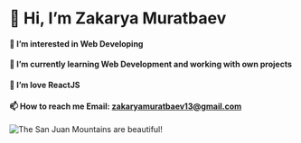 # 👋 Hi, I’m Zakarya Muratbaev
#### 👀 I’m interested in Web Developing
#### 🌱 I’m currently learning Web Development and working with own projects
#### 💞️ I’m love ReactJS
#### 📫 How to reach me Email: zakaryamuratbaev13@gmail.com
![The San Juan Mountains are beautiful!](/assets/images/san-juan-mountains.jpg "San Juan Mountains")
